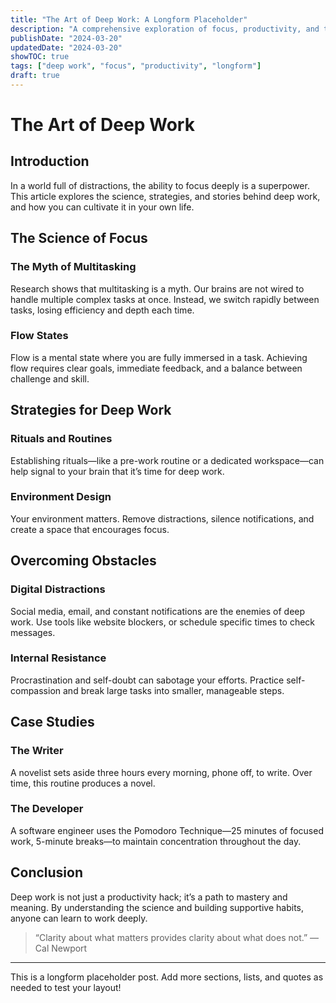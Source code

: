 ```yaml
---
title: "The Art of Deep Work: A Longform Placeholder"
description: "A comprehensive exploration of focus, productivity, and the science of deep work in the modern world."
publishDate: "2024-03-20"
updatedDate: "2024-03-20"
showTOC: true
tags: ["deep work", "focus", "productivity", "longform"]
draft: true
---
```


# The Art of Deep Work

## Introduction

In a world full of distractions, the ability to focus deeply is a superpower. This article explores the science, strategies, and stories behind deep work, and how you can cultivate it in your own life.

## The Science of Focus

### The Myth of Multitasking

Research shows that multitasking is a myth. Our brains are not wired to handle multiple complex tasks at once. Instead, we switch rapidly between tasks, losing efficiency and depth each time.
    
### Flow States

Flow is a mental state where you are fully immersed in a task. Achieving flow requires clear goals, immediate feedback, and a balance between challenge and skill.

## Strategies for Deep Work

### Rituals and Routines

Establishing rituals—like a pre-work routine or a dedicated workspace—can help signal to your brain that it’s time for deep work.

### Environment Design

Your environment matters. Remove distractions, silence notifications, and create a space that encourages focus.

## Overcoming Obstacles

### Digital Distractions

Social media, email, and constant notifications are the enemies of deep work. Use tools like website blockers, or schedule specific times to check messages.

### Internal Resistance

Procrastination and self-doubt can sabotage your efforts. Practice self-compassion and break large tasks into smaller, manageable steps.

## Case Studies

### The Writer

A novelist sets aside three hours every morning, phone off, to write. Over time, this routine produces a novel.

### The Developer

A software engineer uses the Pomodoro Technique—25 minutes of focused work, 5-minute breaks—to maintain concentration throughout the day.

## Conclusion

Deep work is not just a productivity hack; it’s a path to mastery and meaning. By understanding the science and building supportive habits, anyone can learn to work deeply.

> “Clarity about what matters provides clarity about what does not.” — Cal Newport

---

This is a longform placeholder post. Add more sections, lists, and quotes as needed to test your layout!
